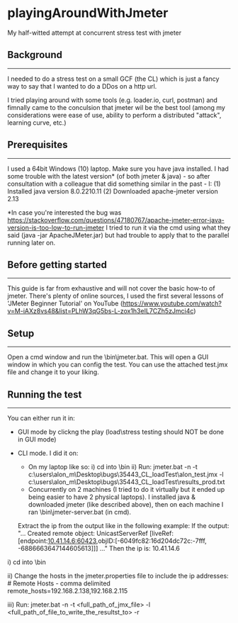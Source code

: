 # playingAroundWithJmeter
My half-witted attempt at concurrent stress test with jmeter

## Background
----------
I needed to do a stress test on a small GCF (the CL) which is just a fancy way to say that I wanted to do a DDos on a http url.

I tried playing around with some tools (e.g. loader.io, curl, postman) and fimnally came to the conculsion that jmeter wil be the best tool (among my considerations were ease of use, ability to perform a distributed "attack", learning curve, etc.)

## Prerequisites
-------------
I used a 64bit Windows (10) laptop.
Make sure you have java installed. I had some trouble with the latest version* (of both jmeter & java) - so after consultation with a colleague that did something similar in the past - I:
	(1) Installed java version 8.0.2210.11
  (2) Downloaded apache-jmeter version 2.13 

\*In case you're interested the bug was https://stackoverflow.com/questions/47180767/apache-jmeter-error-java-version-is-too-low-to-run-jmeter
I tried to run it via the cmd using what they said (java -jar ApacheJMeter.jar) but had trouble to apply that to the parallel running later on.

## Before getting started
----------------------
This guide is far from exhaustive and will not cover the basic how-to of jmeter. There's plenty of online sources, I used the first several lessons of 'JMeter Beginner Tutorial' on YouTube (https://www.youtube.com/watch?v=M-iAXz8vs48&list=PLhW3qG5bs-L-zox1h3eIL7CZh5zJmci4c)

## Setup
-----
Open a cmd window and run the <jmeterHomeDir>\bin\jmeter.bat. This will open a GUI window in which you can config the test. You can use the attached test.jmx file and change it to your liking.

## Running the test
----------------
You can either run it in:
 - GUI mode by clickng the play (load\stress testing should NOT be done in GUI mode)
 - CLI mode. I did it on:
	 - On my laptop like so: 
	 i)  cd into <jmeterHomeDir>\bin
	 ii) Run: jmeter.bat -n -t c:\users\alon_m\Desktop\bugs\35443_CL_loadTest\alon_test.jmx -l c:\users\alon_m\Desktop\bugs\35443_CL_loadTest\results_prod.txt 
	 - Concurrently on 2 machines (I tried to do it virtually but it ended up being easier to have 2 physical laptops). I installed java & downloaded jmeter (like described above), then on each machine I ran
	 <jmeterHomeDir>\bin\jmeter-server.bat (in cmd).
     
     Extract the ip from the output like in the following example:
		If the output: "... Created remote object: UnicastServerRef [liveRef: [endpoint:[10.41.14.6:60423](local),objID:[-6049fc82:16d204dc72c:-7fff, -6886663647144605613]]]  ..."
		Then the ip is: 10.41.14.6
	
  i)   cd into <jmeterHomeDir>\bin
	
  ii)  Change the hosts in the jmeter.properties file to include the ip addresses: 
		 \# Remote Hosts - comma delimited
		 remote_hosts=192.168.2.138,192.168.2.115
	
  iii) Run: jmeter.bat -n -t <full_path_of_jmx_file> -l <full_path_of_file_to_write_the_resultst_to> -r
